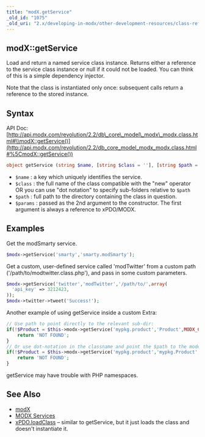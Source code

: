 ```yaml
---
title: "modX.getService"
_old_id: "1075"
_old_uri: "2.x/developing-in-modx/other-development-resources/class-reference/modx/modx.getservice"
---
```


## modX::getService

 Load and return a named service class instance. Returns either a reference to the service class instance or null if it could not be loaded. You can think of this is a simple dependency injector.

 Note that the class is instantiated only once: subsequent calls return a reference to the stored instance.

## Syntax

 API Doc: [http://api.modx.com/revolution/2.2/db\_core\_model\_modx\_modx.class.html#\\modX::getService()](http://api.modx.com/revolution/2.2/db_core_model_modx_modx.class.html#%5CmodX::getService())

``` php
object getService (string $name, [string $class = ''], [string $path = ''], [array $params = array ()])
```

- `$name` : a key which uniquely identifies the service.
- `$class` : the full name of the class compatible with the "new" operator OR you can use "dot notation" to specify sub-folders relative to `$path`
- `$path` : full path to the directory containing the class in question.
- `$params` : passed as the 2nd argument to the constructor. The first argument is always a reference to xPDO/MODX.

## Examples

 Get the modSmarty service.

``` php
$modx->getService('smarty','smarty.modSmarty');
```

 Get a custom, user-defined service called 'modTwitter' from a custom path ('/path/to/modtwitter.class.php'), and pass in some custom parameters.

``` php
$modx->getService('twitter','modTwitter','/path/to/',array(
  'api_key' => 3212423,
));
$modx->twitter->tweet('Success!');
```

Another example of using getService inside a custom Extra:

``` php
// Use path to point directly to the relevant sub-dir:
if(!$Product = $this->modx->getService('mypkg.product','Product',MODX_CORE_PATH.'components/mypkg/model/mypkg/')) {
    return 'NOT FOUND';
}
// Or use dot-notation in the classname and point the $path to the model directory:
if(!$Product = $this->modx->getService('mypkg.product','mypkg.Product',MODX_CORE_PATH.'components/mypkg/model/')) {
    return 'NOT FOUND';
}
```

getService may have trouble with PHP namespaces.

## See Also

- [modX](extending-modx/core-model/modx "modX")
- [MODX Services](extending-modx/services "MODX Services")
- [xPDO.loadClass](extending-modx/xpdo/class-reference/xpdo/xpdo.loadclass "xPDO.loadClass") – similar to getService, but it just loads the class and doesn't instantiate it.
